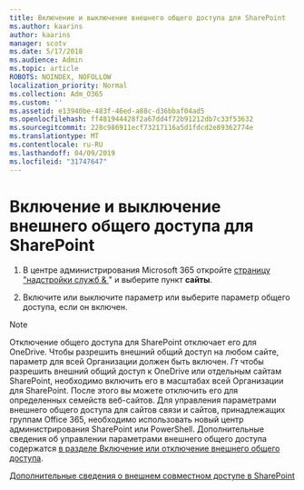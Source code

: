 ```yaml
---
title: Включение и выключение внешнего общего доступа для SharePoint
ms.author: kaarins
author: kaarins
manager: scotv
ms.date: 5/17/2018
ms.audience: Admin
ms.topic: article
ROBOTS: NOINDEX, NOFOLLOW
localization_priority: Normal
ms.collection: Adm_O365
ms.custom: ''
ms.assetid: e13940be-483f-46ed-a88c-d36bbaf04ad5
ms.openlocfilehash: ff481944428f2a67dd4f72b91212db7c33f53632
ms.sourcegitcommit: 228c986911ecf73217116a5d1fdcd2e89362774e
ms.translationtype: MT
ms.contentlocale: ru-RU
ms.lasthandoff: 04/09/2019
ms.locfileid: "31747647"
---
```

# <a name="turn-external-sharing-on-or-off-for-sharepoint"></a>Включение и выключение внешнего общего доступа для SharePoint

1. В центре администрирования Microsoft 365 откройте [страницу "надстройки служб &amp; ](https://portal.office.com/adminportal/home#/Settings/ServicesAndAddIns)" и выберите пункт **сайты**.
    
2. Включите или выключите параметр или выберите параметр общего доступа, если он включен.
    
> [!NOTE]
> Отключение общего доступа для SharePoint отключает его для OneDrive. Чтобы разрешить внешний общий доступ на любом сайте, параметр для всей Организации должен быть включен. _Гт_ чтобы разрешить внешний общий доступ к OneDrive или отдельным сайтам SharePoint, необходимо включить его в масштабах всей Организации для SharePoint. После этого вы можете отключить его для определенных семейств веб-сайтов. Для управления параметрами внешнего общего доступа для сайтов связи и сайтов, принадлежащих группам Office 365, необходимо использовать новый центр администрирования SharePoint или PowerShell. Дополнительные сведения об управлении параметрами внешнего общего доступа содержатся [в разделе Включение или отключение внешнего общего доступа](https://go.microsoft.com/fwlink/?linkid=866426). 
  
[Дополнительные сведения о внешнем совместном доступе в SharePoint](https://go.microsoft.com/fwlink/?linkid=734908)
  

